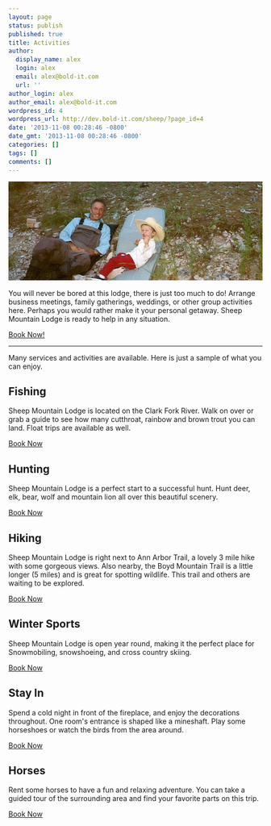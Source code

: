 ```yaml
---
layout: page
status: publish
published: true
title: Activities
author:
  display_name: alex
  login: alex
  email: alex@bold-it.com
  url: ''
author_login: alex
author_email: alex@bold-it.com
wordpress_id: 4
wordpress_url: http://dev.bold-it.com/sheep/?page_id=4
date: '2013-11-08 00:28:46 -0800'
date_gmt: '2013-11-08 00:28:46 -0800'
categories: []
tags: []
comments: []
---
```

<div class="row">
<div class="col-lg-8">
          <img class="img-responsive img-rounded" src="images/activities.png"><!-- take out img-rounded if you don't want the rounded corners on the image -->
        </div>
<div class="col-lg-4">
<p>You will never be bored at this lodge, there is just too much to do!  Arrange business meetings, family gatherings, weddings, or other group activities here.  Perhaps you would rather make it your personal getaway.  Sheep Mountain Lodge is ready to help in any situation.</p>
<p>          <a class="btn btn-primary btn-lg" href="book">Book Now!</a>
        </div>
</p></div>
<hr>
<div class="row">
<div class="col-lg-12">
<div class="well text-center">
            Many services and activities are available.  Here is just a sample of what you can enjoy.
          </div>
</p></div>
</p></div>
<div class="row">
    <div class="col-lg-4">
        <h2>Fishing</h2>
        <p>Sheep Mountain Lodge is located on the Clark Fork River.  Walk on over or grab a guide to see how many cutthroat, rainbow and brown trout you can land.  Float trips are available as well.</p>
        <p>        <a class="btn btn-default" href="book">Book Now</a> </p>
    </div>
<div class="col-lg-4">
<h2>Hunting</h2>
    <p>Sheep Mountain Lodge is a perfect start to a successful hunt.  Hunt deer, elk, bear, wolf and mountain lion all over this beautiful scenery.</p>
    <p>          <a class="btn btn-default" href="book">Book Now</a> </p>
        </div>
<div class="col-lg-4">
<h2>Hiking</h2>
<p>Sheep Mountain Lodge is right next to Ann Arbor Trail, a lovely 3 mile hike with some gorgeous views.  Also nearby, the Boyd Mountain Trail is a little longer (5 miles) and is great for spotting wildlife.  This trail and others are waiting to be explored.</p>
<p>          <a class="btn btn-default" href="book">Book Now</a></p>
        </div>
<div class="col-lg-4">
<h2>Winter Sports</h2>
<p>Sheep Mountain Lodge is open year round, making it the perfect place for Snowmobiling, snowshoeing, and cross country skiing.  </p>
<p>          <a class="btn btn-default" href="book">Book Now</a></p>
        </div>
<div class="col-lg-4">
<h2>Stay In</h2>
<p>Spend a cold night in front of the fireplace, and enjoy the decorations throughout.  One room's entrance is shaped like a mineshaft.  Play some horseshoes or watch the birds from the area around.</p>
<p>          <a class="btn btn-default" href="book">Book Now</a></p>
        </div>
<div class="col-lg-4">
<h2>Horses</h2>
<p>Rent some horses to have a fun and relaxing adventure.  You can take a guided tour of the surrounding area and find your favorite parts on this trip.</p>
<p>          <a class="btn btn-default" href="book">Book Now</a></p>
        </div>
</p></div>
